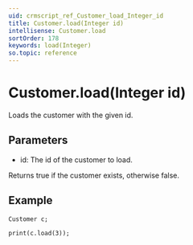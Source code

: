 ```yaml
---
uid: crmscript_ref_Customer_load_Integer_id
title: Customer.load(Integer id)
intellisense: Customer.load
sortOrder: 178
keywords: load(Integer)
so.topic: reference
---
```


# Customer.load(Integer id)

Loads the customer with the given id.

## Parameters

* id: The id of the customer to load.

Returns true if the customer exists, otherwise false.

## Example

    Customer c;
    
    print(c.load(3));

